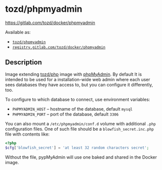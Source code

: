 # tozd/phpmyadmin

<https://gitlab.com/tozd/docker/phpmyadmin>

Available as:

- [`tozd/phpmyadmin`](https://hub.docker.com/r/tozd/phpmyadmin)
- [`registry.gitlab.com/tozd/docker/phpmyadmin`](https://gitlab.com/tozd/docker/phpmyadmin/container_registry)

## Description

Image extending [tozd/php](https://gitlab.com/tozd/docker/php) image with [phpMyAdmin](https://www.phpmyadmin.net/).
By default It is intended to be used for a installation-wide web admin where each user sees databases they have access to, but you can configure it differently, too.

To configure to which database to connect, use environment variables:

- `PHPMYADMIN_HOST` – hostname of the database, default `mysql`
- `PHPMYADMIN_PORT` – port of the database, default `3306`

You can also mount a `/etc/phpmyadmin/conf.d` volume with additional `.php` configuration files.
One of such file should be a `blowfish_secret.inc.php` file with contents like:

```php
<?php
$cfg['blowfish_secret'] = 'at least 32 random characters secret';
```

Without the file, pypMyAdmin will use one baked and shared in the Docker image.
